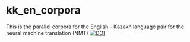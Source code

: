 # kk_en_corpora
This is the parallel corpora for the English - Kazakh language pair for the neural machine translation (NMT)
[![DOI](https://zenodo.org/badge/DOI/10.5281/zenodo.7115097.svg)](https://doi.org/10.5281/zenodo.7115097)
